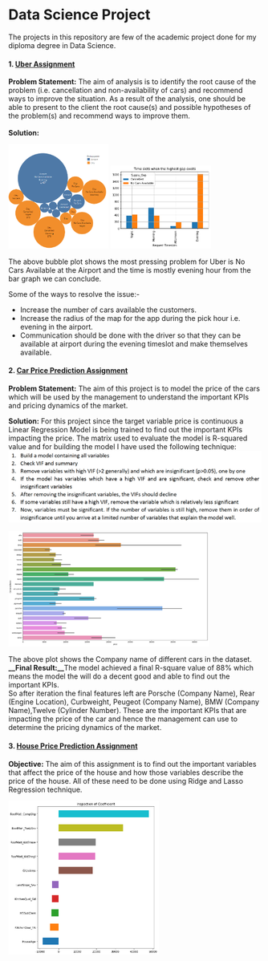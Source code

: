 # Data Science Project
The projects in this repository are few of the academic project done for my diploma degree in Data Science.

#### 1. [Uber Assignment](https://github.com/snozh5/Data-Science-Project/blob/main/Uber%20Assignment.ipynb)
<b>Problem Statement:</b> The aim of analysis is to identify the root cause of the problem (i.e. cancellation and non-availability of cars) and 
recommend ways to improve the situation. As a result of the analysis, one should be able to present to the client the root cause(s) and possible 
hypotheses of the problem(s) and recommend ways to improve them.
<br>
<br>
<b>Solution:</b>
<p align="left">
  <img src="Image/UberPickupPoint.png" width="200">
  <img src="Image/UberSuppyGapTimeslot.png" width="200">
</p>

The above bubble plot shows the most pressing problem for Uber is No Cars Available at the Airport and the time is mostly evening hour from the bar graph we can conclude.

Some of the ways to resolve the issue:-
- Increase the number of cars available the customers.
- Increase the radius of the map for the app during the pick hour i.e. evening in the airport.
- Communication should be done with the driver so that they can be available at airport during the evening timeslot and make themselves available.

#### 2. [Car Price Prediction Assignment](https://github.com/snozh5/Data-Science-Project/blob/main/Assignment-%20Linear%20Regression%20(Geely%20Auto).ipynb)
<b>Problem Statement:</b> The aim of this project is to model the price of the cars which will be used by the management to understand the important KPIs and pricing dynamics of the market.

<b>Solution:</b> For this project since the target variable price is continuous a Linear Regression Model is being trained to find out the important KPIs impacting the price. The matrix used to evaluate the model is R-squared value and for building the model I have used the following technique:
<br>
![Structure](https://github.com/snozh5/Data-Science-Project/blob/main/Image/Linear%20Regression%20Structure.png?raw=true)

<p align="left">
  <img src="Image/Car Price Company name.png" width="400">
</p>
The above plot shows the Company name of different cars in the dataset.<br>
<b>__Final Result:__</b>The model achieved a final R-square value of 88% which means the model the will do a decent good and able to find out the important KPIs.<br>
So after iteration the final features left are Porsche (Company Name), Rear (Engine Location), Curbweight, Peugeot (Company Name), BMW (Company Name),Twelve (Cylinder Number). These are the important KPIs that are impacting the price of the car and hence the management can use to determine the pricing dynamics of the market. 

#### 3. [House Price Prediction Assignment](https://github.com/snozh5/Data-Science-Project/blob/main/Advanced%20Regression.ipynb)
<b>Objective:</b> The aim of this assignment is to find out the important variables that affect the price of the house and how those variables describe the price of the house.
All of these need to be done using Ridge and Lasso Regression technique.
<p align="left">
  <img src="Image/House imp var.png" width="300">
</p>
